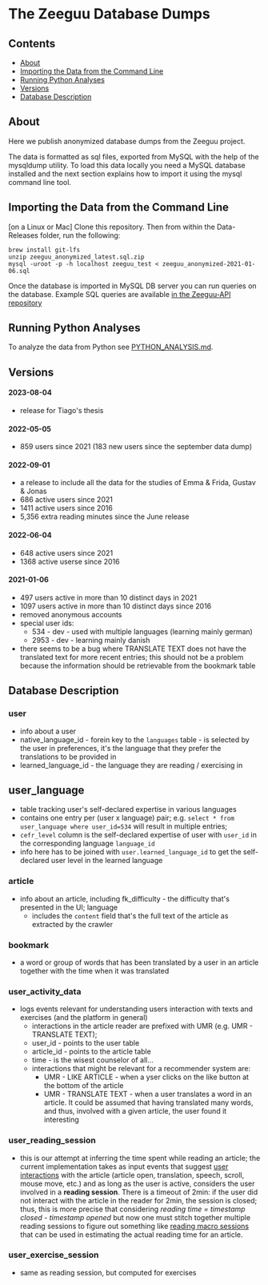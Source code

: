 # The Zeeguu Database Dumps

## Contents
- [About](#about)
- [Importing the Data from the Command Line](#importing-the-data-from-the-command-line)
- [Running Python Analyses](#running-python-analyses)
- [Versions](#versions)
- [Database Description](#database-description)

## About

Here we publish anonymized database dumps from the Zeeguu project. 

The data is formatted as sql files, exported from MySQL with the help of the mysqldump utility. 
To load this data locally you need a MySQL database installed and the next section explains how to import it using the mysql command line tool. 


## Importing the Data from the Command Line

[on a Linux or Mac] Clone this repository. Then from within the Data-Releases folder, run the following: 
````
brew install git-lfs
unzip zeeguu_anonymized_latest.sql.zip
mysql -uroot -p -h localhost zeeguu_test < zeeguu_anonymized-2021-01-06.sql
````

Once the database is imported in MySQL DB server you can run queries on the database. Example SQL queries are available [in the Zeeguu-API repository](https://github.com/zeeguu-ecosystem/zeeguu-api/tree/master/tools/sql)



## Running Python Analyses

To analyze the data from Python see [PYTHON_ANALYSIS.md](./PYTHON_ANALYSIS.md). 


## Versions

#### 2023-08-04
* release for Tiago's thesis

#### 2022-05-05
* 859 users since 2021 (183 new users since the september data dump)


#### 2022-09-01
* a release to include all the data for the studies of Emma & Frida, Gustav & Jonas
* 686 active users since 2021
* 1411 active users since 2016
* 5,356 extra reading minutes since the June release

#### 2022-06-04
* 648 active users since 2021
* 1368 active userse since 2016


#### 2021-01-06

* 497 users active in more than 10 distinct days in 2021
* 1097 users active in more than 10 distinct days since 2016
* removed anonymous accounts
* special user ids: 
	* 534 - dev - used with multiple languages (learning mainly german)
	* 2953 - dev - learning mainly danish
* there seems to be a bug where TRANSLATE TEXT does not have the translated text for more recent entries; this should not be a problem because the information should be retrievable from the bookmark table





## Database Description

### user
- info about a user
- native_language_id - forein key to the `languages` table - is selected by the user in preferences, it's the language that they prefer the translations to be provided in
- learned_language_id - the language they are reading / exercising in

## user_language
- table tracking user's self-declared expertise in various languages
- contains one entry per (user x language) pair; e.g. `select * from user_language where user_id=534` will result in multiple entries;
- `cefr_level` column is the self-declared expertise of user with `user_id` in the corresponding language `language_id`
- info here has to be joined with `user.learned_language_id` to get the self-declared user level in the learned language 

### article
- info about an article, including fk_difficulty - the difficulty that's presented in the UI; language
	* includes the `content` field that's the full text of the article as extracted by the crawler  
### bookmark
- a word or group of words that has been translated by a user in an article together with the time when it was translated

### user\_activity\_data
- logs events relevant for understanding users interaction with texts and exercises (and the platform in general)
	* interactions in the article reader are prefixed with UMR (e.g. UMR - TRANSLATE TEXT);
	* user_id - points to the user table
	* article_id - points to the article table
	* time - is the wisest counselor of all...
	* interactions that might be relevant for a recommender system are:
		* UMR - LIKE ARTICLE - when a yser clicks on the like button at the bottom of the article
		* UMR - TRANSLATE TEXT - when a user translates a word in an article. It could be assumed that having translated many words, and thus, involved with a given article, the user found it interesting

### user\_reading\_session
- this is our attempt at inferring the time spent while reading an article; the current implementation takes as input events that suggest [user interactions](https://github.com/zeeguu-ecosystem/zeeguu-api/blob/master/zeeguu/core/model/user_reading_session.py) with the article (article open, translation, speech, scroll, mouse move, etc.) and as long as the user is active, considers the user involved in a **reading session**. There is a timeout of 2min: if the user did not interact with the article in the reader for 2min, the session is closed; thus, this is more precise that considering *reading time = timestamp closed - timestamp opened* but now one must stitch together multiple reading sessions to figure out something like [reading macro sessions](https://github.com/zeeguu-ecosystem/DB-Examples/blob/master/python-analysis/macro_session.py) that can be used in estimating the actual reading time for an article. 

### user\_exercise\_session
- same as reading session, but computed for exercises




